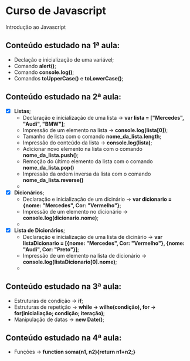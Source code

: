 # Curso de Javascript
Introdução ao Javascript

## Conteúdo estudado na 1ª aula:
  - Declação e inicialização de uma variável;
  - Comando **alert()**;
  - Comando **console.log()**;
  - Comandos **toUpperCase()** e **toLowerCase()**;
## Conteúdo estudado na 2ª aula:
  - [x] **Listas**;
      - Declaração e inicialização de uma lista -> **var lista = ["Mercedes", "Audi", "BMW"]**;
      - Impressão de um elemento na lista -> **console.log(lista[0])**;
      - Tamanho de lista com o comando **nome_da_lista.length**;
      - Impressão do conteúdo da lista -> **console.log(lista)**;
      - Adicionar novo elemento na lista com o comando **nome_da_lista.push()**;
      - Remoção do último elemento da lista com o comando **nome_da_lista.pop()**
      - Impressão da ordem inversa da lista com o comando **nome_da_lista.reverse()**
      - 
  - [x] **Dicionários**;
      - Declaração e inicialização de um dicinário -> **var dicionario = {nome: "Mercedes", Cor: "Vermelho"}**;
      - Impressão de um elemento no dicionário -> **console.log(dicionario.nome)**;
      - 
  - [x] **Lista de Dicionários**;
      - Declaração e inicialização de uma lista de dicinário -> **var listaDicionario = [{nome: "Mercedes", Cor: "Vermelho"}, {nome: "Audi", Cor: "Preto"}]**;
      - Impressão de um elemento na lista de dicionário -> **console.log(listaDicionario[0].nome)**;
      - 
 ## Conteúdo estudado na 3ª aula:
  - Estruturas de condição -> **if**;
  - Estruturas de repetição -> **while -> wilhe(condição), for -> for(inicialiação; condição; iteração)**;
  - Manipulação de datas -> **new Date()**;

## Conteúdo estudado na 4ª aula:
  - Funções -> **function soma(n1, n2){return n1+n2;}**
